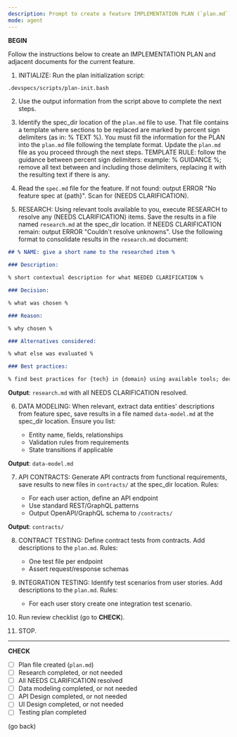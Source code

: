 ```yaml
---
description: Prompt to create a feature IMPLEMENTATION PLAN (`plan.md`) document and adjacent documents (`research.md`, `contracts/`, `data-model.md`)
mode: agent
---
```


**BEGIN**

Follow the instructions below to create an IMPLEMENTATION PLAN and adjacent documents for the current feature.

1. INITIALIZE: Run the plan initialization script:

```sh
.devspecs/scripts/plan-init.bash
```

2. Use the output information from the script above to complete the next steps.

3. Identify the spec_dir location of the `plan.md` file to use. That file contains a template where sections to be replaced are marked by percent sign delimiters (as in: % TEXT %). You must fill the information for the PLAN into the `plan.md` file following the template format. Update the `plan.md` file as you proceed through the next steps. TEMPLATE RULE: follow the guidance between percent sign delimiters: example: % GUIDANCE %; remove all text between and including those delimiters, replacing it with the resulting text if there is any.

4. Read the `spec.md` file for the feature. If not found: output ERROR "No feature spec at {path}". Scan for (NEEDS CLARIFICATION).

5. RESEARCH: Using relevant tools available to you, execute RESEARCH to resolve any (NEEDS CLARIFICATION) items. Save the results in a file named `research.md` at the spec_dir location. If NEEDS CLARIFICATION remain: output ERROR "Couldn't resolve unknowns". Use the following format to consolidate results in the `research.md` document:

```md
## % NAME: give a short name to the researched item %

### Description:

% short contextual description for what NEEDED CLARIFICATION %

### Decision:

% what was chosen %

### Reason:

% why chosen %

### Alternatives considered:

% what else was evaluated %

### Best practices:

% find best practices for {tech} in {domain} using available tools; decide which tool is best for the research %
```

**Output**: `research.md` with all NEEDS CLARIFICATION resolved.

6. DATA MODELING: When relevant, extract data entities' descriptions from feature spec, save results in a file named `data-model.md` at the spec_dir location. Ensure you list:

   - Entity name, fields, relationships
   - Validation rules from requirements
   - State transitions if applicable

**Output**: `data-model.md`

7. API CONTRACTS: Generate API contracts from functional requirements, save results to new files in `contracts/` at the spec_dir location. Rules:

   - For each user action, define an API endpoint
   - Use standard REST/GraphQL patterns
   - Output OpenAPI/GraphQL schema to `/contracts/`

**Output**: `contracts/`

8. CONTRACT TESTING: Define contract tests from contracts. Add descriptions to the `plan.md`. Rules:

   - One test file per endpoint
   - Assert request/response schemas

9. INTEGRATION TESTING: Identify test scenarios from user stories. Add descriptions to the `plan.md`. Rules:

   - For each user story create one integration test scenario.

10. Run review checklist (go to **CHECK**).

11. STOP.

---

**CHECK**

- [ ] Plan file created (`plan.md`)
- [ ] Research completed, or not needed
- [ ] All NEEDS CLARIFICATION resolved
- [ ] Data modeling completed, or not needed
- [ ] API Design completed, or not needed
- [ ] UI Design completed, or not needed
- [ ] Testing plan completed

(go back)
